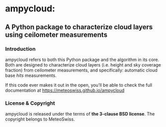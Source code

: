 # ampycloud:
## A Python package to characterize cloud layers using ceilometer measurements

### Introduction

ampycloud refers to both this Python package and the algorithm in its core. Both are designed to characterize cloud layers (i.e. height and sky coverage fraction) from ceilometer measurements, and specifically: automatic cloud base *hits* measurements.

If this code ever makes it out in the open, you'll be able to check the full documentation at https://meteoswiss.github.io/ampycloud

### License & Copyright

ampycloud is released under the terms of **the 3-clause BSD license**. The copyright belongs to MeteoSwiss.
